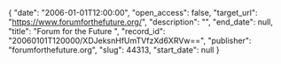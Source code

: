 {
  "date": "2006-01-01T12:00:00", 
  "open_access": false, 
  "target_url": "https://www.forumforthefuture.org/", 
  "description": "", 
  "end_date": null, 
  "title": "Forum for the Future ", 
  "record_id": "20060101T120000/XDJeksnHfUmTVfzXd6XRVw==", 
  "publisher": "forumforthefuture.org", 
  "slug": 44313, 
  "start_date": null
}

